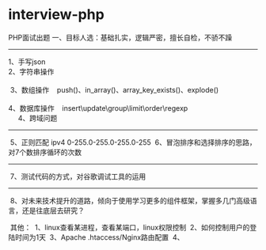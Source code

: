# interview-php
PHP面试出题
一、目标人选：基础扎实，逻辑严密，擅长自检，不骄不躁
<hr>

  1、手写json<br>
  2、字符串操作<br>    
  3、数组操作
    push()、in_array()、array_key_exists()、explode()<br>    
  4、数据库操作
    insert\update\group\limit\order\regexp<br>   
  4、跨域问题<br>

<hr>
  5、正则匹配 ipv4 0-255.0-255.0-255.0-255
  6、冒泡排序和选择排序的思路，对7个数排序循环的次数
<hr>
  7、测试代码的方式，对谷歌调试工具的运用
<hr>  
  8、对未来技术提升的道路，倾向于使用学习更多的组件框架，掌握多几门高级语言，还是往底层去研究？
  
  
  其他：
  1、linux查看某进程，查看某端口，linux权限控制
  2、如何控制用户的登陆时间为1天
  3、Apache .htaccess/Nginx路由配置
  4、
